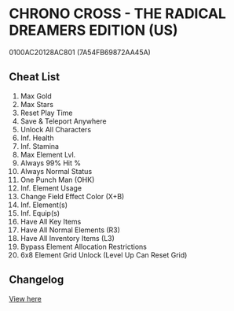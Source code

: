 # CHRONO CROSS - THE RADICAL DREAMERS EDITION (US)
0100AC20128AC801 (7A54FB69872AA45A)

## Cheat List
1. Max Gold
1. Max Stars
1. Reset Play Time
1. Save & Teleport Anywhere
1. Unlock All Characters
1. Inf. Health
1. Inf. Stamina
1. Max Element Lvl.
1. Always 99% Hit %
1. Always Normal Status
1. One Punch Man (OHK)
1. Inf. Element Usage
1. Change Field Effect Color (X+B)
1. Inf. Element(s)
1. Inf. Equip(s)
1. Have All Key Items
1. Have All Normal Elements (R3)
1. Have All Inventory Items (L3)
1. Bypass Element Allocation Restrictions
1. 6x8 Element Grid Unlock (Level Up Can Reset Grid)

## Changelog
[View here](./CHANGELOG.md)